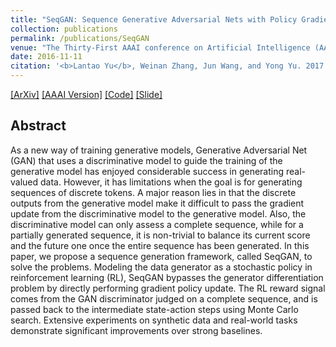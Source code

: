 ```yaml
---
title: "SeqGAN: Sequence Generative Adversarial Nets with Policy Gradient"
collection: publications
permalink: /publications/SeqGAN
venue: "The Thirty-First AAAI conference on Artificial Intelligence (AAAI-17)"
date: 2016-11-11
citation: '<b>Lantao Yu</b>, Weinan Zhang, Jun Wang, and Yong Yu. 2017. <i>The 31st AAAI conference on Artificial Intelligence</i>.'
---
```

[[ArXiv]](https://arxiv.org/abs/1609.05473) [[AAAI Version]](https://www.aaai.org/ocs/index.php/AAAI/AAAI17/paper/view/14344/14489) [[Code]](https://github.com/LantaoYu/SeqGAN) [[Slide]](http://lantaoyu.github.io/files/2017-02-07-aaai-seqgan.pdf)


## Abstract
As a new way of training generative models, Generative Adversarial Net (GAN) that uses a discriminative model to guide the training of the generative model has enjoyed considerable success in generating real-valued data. However, it has limitations when the goal is for generating sequences of discrete tokens. A major reason lies in that the discrete outputs from the generative model make it difficult to pass the gradient update from the discriminative model to the generative model. Also, the discriminative model can only assess a complete sequence, while for a partially generated sequence, it is non-trivial to balance its current score and the future one once the entire sequence has been generated. In this paper, we propose a sequence generation framework, called SeqGAN, to solve the problems. Modeling the data generator as a stochastic policy in reinforcement learning (RL), SeqGAN bypasses the generator differentiation problem by directly performing gradient policy update. The RL reward signal comes from the GAN discriminator judged on a complete sequence, and is passed back to the intermediate state-action steps using Monte Carlo search. Extensive experiments on synthetic data and real-world tasks demonstrate significant improvements over strong baselines.
